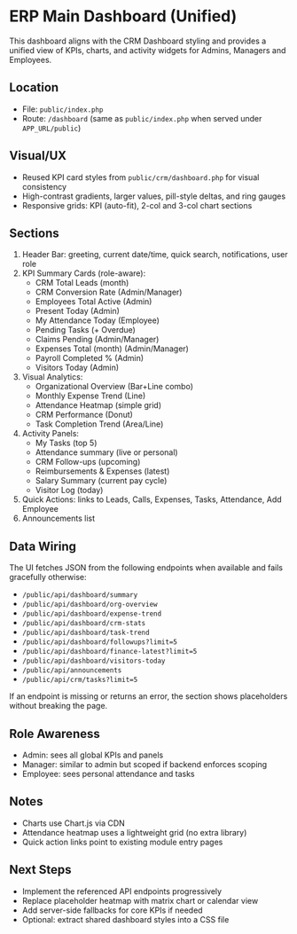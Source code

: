 # ERP Main Dashboard (Unified)

This dashboard aligns with the CRM Dashboard styling and provides a unified view of KPIs, charts, and activity widgets for Admins, Managers and Employees.

## Location
- File: `public/index.php`
- Route: `/dashboard` (same as `public/index.php` when served under `APP_URL/public`)

## Visual/UX
- Reused KPI card styles from `public/crm/dashboard.php` for visual consistency
- High-contrast gradients, larger values, pill-style deltas, and ring gauges
- Responsive grids: KPI (auto-fit), 2-col and 3-col chart sections

## Sections
1. Header Bar: greeting, current date/time, quick search, notifications, user role
2. KPI Summary Cards (role-aware):
   - CRM Total Leads (month)
   - CRM Conversion Rate (Admin/Manager)
   - Employees Total Active (Admin)
   - Present Today (Admin)
   - My Attendance Today (Employee)
   - Pending Tasks (+ Overdue)
   - Claims Pending (Admin/Manager)
   - Expenses Total (month) (Admin/Manager)
   - Payroll Completed % (Admin)
   - Visitors Today (Admin)
3. Visual Analytics:
   - Organizational Overview (Bar+Line combo)
   - Monthly Expense Trend (Line)
   - Attendance Heatmap (simple grid)
   - CRM Performance (Donut)
   - Task Completion Trend (Area/Line)
4. Activity Panels:
   - My Tasks (top 5)
   - Attendance summary (live or personal)
   - CRM Follow-ups (upcoming)
   - Reimbursements & Expenses (latest)
   - Salary Summary (current pay cycle)
   - Visitor Log (today)
5. Quick Actions: links to Leads, Calls, Expenses, Tasks, Attendance, Add Employee
6. Announcements list

## Data Wiring
The UI fetches JSON from the following endpoints when available and fails gracefully otherwise:
- `/public/api/dashboard/summary`
- `/public/api/dashboard/org-overview`
- `/public/api/dashboard/expense-trend`
- `/public/api/dashboard/crm-stats`
- `/public/api/dashboard/task-trend`
- `/public/api/dashboard/followups?limit=5`
- `/public/api/dashboard/finance-latest?limit=5`
- `/public/api/dashboard/visitors-today`
- `/public/api/announcements`
- `/public/api/crm/tasks?limit=5`

If an endpoint is missing or returns an error, the section shows placeholders without breaking the page.

## Role Awareness
- Admin: sees all global KPIs and panels
- Manager: similar to admin but scoped if backend enforces scoping
- Employee: sees personal attendance and tasks

## Notes
- Charts use Chart.js via CDN
- Attendance heatmap uses a lightweight grid (no extra library)
- Quick action links point to existing module entry pages

## Next Steps
- Implement the referenced API endpoints progressively
- Replace placeholder heatmap with matrix chart or calendar view
- Add server-side fallbacks for core KPIs if needed
- Optional: extract shared dashboard styles into a CSS file
